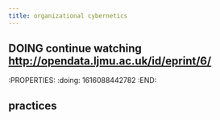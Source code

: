 ```yaml
---
title: organizational cybernetics
---
```


## DOING continue watching http://opendata.ljmu.ac.uk/id/eprint/6/
:PROPERTIES:
:doing: 1616088442782
:END:
## practices
###
